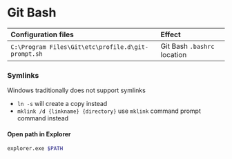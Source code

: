 # Git Bash

Configuration files | Effect
:---                | :---
`C:\Program Files\Git\etc\profile.d\git-prompt.sh` | Git Bash `.bashrc` location
### Symlinks
Windows traditionally does not support symlinks
- `ln -s` will create a copy instead
- `mklink /d {linkname} {directory}` use `mklink` command prompt command instead

#### Open path in Explorer 
```sh
explorer.exe $PATH
```